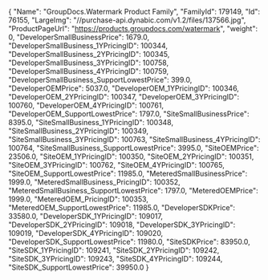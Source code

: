 {
    "Name": "GroupDocs.Watermark Product Family",
    "FamilyId": 179149,
    "Id": 76155,
    "LargeImg": "//purchase-api.dynabic.com/v1.2/files/137566.jpg",
    "ProductPageUrl": "https://products.groupdocs.com/watermark",
    "weight": 0,
    "DeveloperSmallBusinessPrice": 1679.0,
    "DeveloperSmallBusiness_1YPricingID": 100344,
    "DeveloperSmallBusiness_2YPricingID": 100345,
    "DeveloperSmallBusiness_3YPricingID": 100758,
    "DeveloperSmallBusiness_4YPricingID": 100759,
    "DeveloperSmallBusiness_SupportLowestPrice": 399.0,
    "DeveloperOEMPrice": 5037.0,
    "DeveloperOEM_1YPricingID": 100346,
    "DeveloperOEM_2YPricingID": 100347,
    "DeveloperOEM_3YPricingID": 100760,
    "DeveloperOEM_4YPricingID": 100761,
    "DeveloperOEM_SupportLowestPrice": 1797.0,
    "SiteSmallBusinessPrice": 8395.0,
    "SiteSmallBusiness_1YPricingID": 100348,
    "SiteSmallBusiness_2YPricingID": 100349,
    "SiteSmallBusiness_3YPricingID": 100763,
    "SiteSmallBusiness_4YPricingID": 100764,
    "SiteSmallBusiness_SupportLowestPrice": 3995.0,
    "SiteOEMPrice": 23506.0,
    "SiteOEM_1YPricingID": 100350,
    "SiteOEM_2YPricingID": 100351,
    "SiteOEM_3YPricingID": 100762,
    "SiteOEM_4YPricingID": 100765,
    "SiteOEM_SupportLowestPrice": 11985.0,
    "MeteredSmallBusinessPrice": 1999.0,
    "MeteredSmallBusiness_PricingID": 100352,
    "MeteredSmallBusiness_SupportLowestPrice": 1797.0,
    "MeteredOEMPrice": 1999.0,
    "MeteredOEM_PricingID": 100353,
    "MeteredOEM_SupportLowestPrice": 11985.0,
    "DeveloperSDKPrice": 33580.0,
    "DeveloperSDK_1YPricingID": 109017,
    "DeveloperSDK_2YPricingID": 109018,
    "DeveloperSDK_3YPricingID": 109019,
    "DeveloperSDK_4YPricingID": 109020,
    "DeveloperSDK_SupportLowestPrice": 11980.0,
    "SiteSDKPrice": 83950.0,
    "SiteSDK_1YPricingID": 109241,
    "SiteSDK_2YPricingID": 109242,
    "SiteSDK_3YPricingID": 109243,
    "SiteSDK_4YPricingID": 109244,
    "SiteSDK_SupportLowestPrice": 39950.0
}